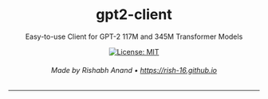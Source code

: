 <h1 align="center">gpt2-client</h1>

<p align="center">Easy-to-use Client for GPT-2 117M and 345M Transformer Models</p>

<center>

[![License: MIT](https://img.shields.io/badge/License-MIT-yellow.svg)](https://opensource.org/licenses/MIT)

</center>

<h6 align="center">Made by Rishabh Anand • <a href="https://rish-16.github.io">https://rish-16.github.io</a></h6>

---